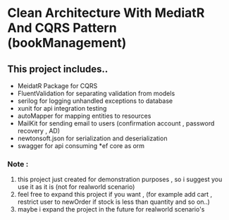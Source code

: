 #  Clean Architecture With MediatR And CQRS Pattern (bookManagement)
## This project includes..
* MeidatR Package for CQRS
* FluentValidation for separating validation from models
* serilog for logging unhandled exceptions to database
* xunit for api integration testing
* autoMapper for mapping entities to resources
* MailKit for sending email to users (confirmation account , password recovery , AD)
* newtonsoft.json for serialization and deserialization 
* swagger for api consuming
*ef core as orm
### Note :
1. this project just created for demonstration purposes , so i suggest you use it as it is (not for realworld scenario)
2. feel free to expand this project if you want , (for example add cart , restrict user to newOrder if stock is less than quantity and so on..)
3. maybe i expand the project in the future for realworld scenario's
